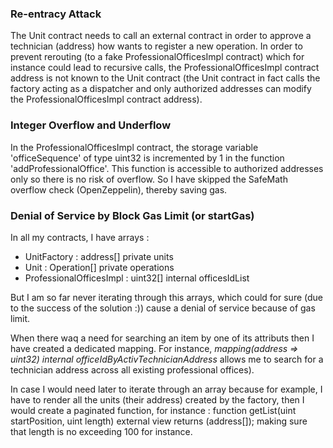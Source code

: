 ### Re-entracy Attack
The Unit contract needs to call an external contract in order to approve a technician (address) how wants to register a new operation. In order to prevent rerouting (to a fake ProfessionalOfficesImpl contract) which for instance could lead to recursive calls, the ProfessionalOfficesImpl contract address is not known to the Unit contract (the Unit contract in fact calls the factory acting as a dispatcher and only authorized addresses can modify the ProfessionalOfficesImpl contract address).

### Integer Overflow and Underflow
In the ProfessionalOfficesImpl contract, the storage variable 'officeSequence' of type uint32 is incremented by 1 in the function 'addProfessionalOffice'. This function is accessible to authorized addresses only so there is no risk of overflow. So I have skipped the SafeMath overflow check (OpenZeppelin), thereby saving gas.

### Denial of Service by Block Gas Limit (or startGas)
In all my contracts, I have arrays :
- UnitFactory : address[] private units
- Unit : Operation[] private operations
- ProfessionalOfficesImpl : uint32[] internal officesIdList

But I am so far never iterating through this arrays, which could for sure (due to the success of the solution :)) cause a denial of service because of gas limit.

When there waq a need for searching an item by one of its attributs then I have created a dedicated mapping. For instance, *mapping(address => uint32) internal officeIdByActivTechnicianAddress* allows me to search for a technician address across all existing professional offices).

In case I would need later to iterate through an array because for example, I have to render all the units (their address) created by the factory, then I would create a paginated function, for instance :
function getList(uint startPosition, uint length) external view returns (address[]);
making sure that length is no exceeding 100 for instance.




  

